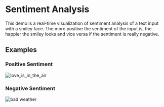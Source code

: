 # Sentiment Analysis

This demo is a real-time visualization of sentiment analysis of a text input with a smiley face. 
The more positive the sentiment of the input is, the happier the smiley looks and vice versa if the sentiment is really negative.

## Examples

### Positive Sentiment
![love_is_in_the_air](https://github.com/user-attachments/assets/196b33d0-de47-4f3b-aaad-7d816b622184)

### Negative Sentiment
![bad weather](https://github.com/user-attachments/assets/d55f4598-065c-4f98-8814-dcd8452a35d5)
